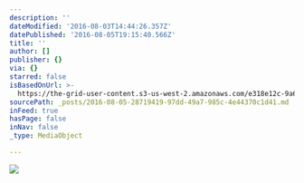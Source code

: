 ```yaml
---
description: ''
dateModified: '2016-08-03T14:44:26.357Z'
datePublished: '2016-08-05T19:15:40.566Z'
title: ''
author: []
publisher: {}
via: {}
starred: false
isBasedOnUrl: >-
  https://the-grid-user-content.s3-us-west-2.amazonaws.com/e318e12c-9a66-418e-9971-4fa48d11e2ca.jpg
sourcePath: _posts/2016-08-05-28719419-97dd-49a7-985c-4e44370c1d41.md
inFeed: true
hasPage: false
inNav: false
_type: MediaObject

---
```

![](https://the-grid-user-content.s3-us-west-2.amazonaws.com/e318e12c-9a66-418e-9971-4fa48d11e2ca.jpg)